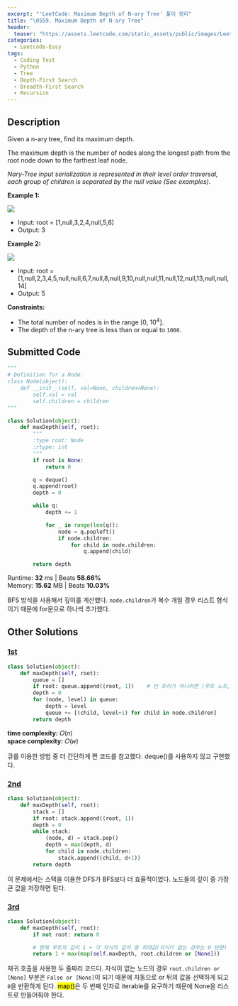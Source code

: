 ```yaml
---
excerpt: "'LeetCode: Maximum Depth of N-ary Tree' 풀이 정리"
title: "\0559. Maximum Depth of N-ary Tree"
header:
  teaser: "https://assets.leetcode.com/static_assets/public/images/LeetCode_Sharing.png"
categories:
  - Leetcode-Easy
tags:
  - Coding Test
  - Python
  - Tree
  - Depth-First Search
  - Breadth-First Search
  - Recursion
---
```


## <i class="fa-solid fa-file-lines"></i> Description

Given a n-ary tree, find its maximum depth.

The maximum depth is the number of nodes along the longest path from the root node down to the farthest leaf node.

*Nary-Tree input serialization is represented in their level order traversal, each group of children is separated by the null value (See examples).*

**Example 1:**

![](https://assets.leetcode.com/uploads/2018/10/12/narytreeexample.png)
- Input: root = [1,null,3,2,4,null,5,6]
- Output: 3

**Example 2:**

![](https://assets.leetcode.com/uploads/2019/11/08/sample_4_964.png)
- Input: root = [1,null,2,3,4,5,null,null,6,7,null,8,null,9,10,null,null,11,null,12,null,13,null,null,14]
- Output: 5

**Constraints:**

- The total number of nodes is in the range [0, 10<sup>4</sup>].
- The depth of the n-ary tree is less than or equal to `1000`.

## <i class="fa-solid fa-cloud-arrow-up"></i> Submitted Code

```python
"""
# Definition for a Node.
class Node(object):
    def __init__(self, val=None, children=None):
        self.val = val
        self.children = children
"""

class Solution(object):
    def maxDepth(self, root):
        """
        :type root: Node
        :rtype: int
        """
        if root is None:
            return 0

        q = deque()
        q.append(root)
        depth = 0

        while q:
            depth += 1

            for _ in range(len(q)):
                node = q.popleft()
                if node.children:
                    for child in node.children:
                        q.append(child)

        return depth
```
<i class="fa-solid fa-clock"></i> Runtime: **32** ms \| Beats **58.66%**    
<i class="fa-solid fa-memory"></i> Memory: **15.62** MB \| Beats **10.03%**

BFS 방식을 사용해서 깊이를 계산했다. `node.children`가 복수 개일 경우 리스트 형식이기 때문에 for문으로 하나씩 추가했다.

## <i class="fa-solid fa-flask"></i> Other Solutions

### <a href="https://leetcode.com/problems/maximum-depth-of-n-ary-tree/solutions/330666/3-python-solutions-recursion-bfs-dfs-by-29p76/" target="_blank">1st</a>

```python
class Solution(object):
    def maxDepth(self, root):
        queue = []
        if root: queue.append((root, 1))    # 빈 트리가 아니라면 (루트 노트, 값)을 포함
        depth = 0
        for (node, level) in queue:
            depth = level
            queue += [(child, level+1) for child in node.children]
        return depth
```
<i class="fa-solid fa-clock"></i> **time complexity:** 𝑂(𝑛)    
<i class="fa-solid fa-memory"></i> **space complexity:** 𝑂(𝑤)           

큐를 이용한 방법 중 더 간단하게 짠 코드를 참고했다. deque()를 사용하지 않고 구현했다.

### <a href="https://leetcode.com/problems/maximum-depth-of-n-ary-tree/solutions/330666/3-python-solutions-recursion-bfs-dfs-by-29p76/" target="_blank">2nd</a>

```python
class Solution(object):
    def maxDepth(self, root):
        stack = []
        if root: stack.append((root, 1))
        depth = 0
        while stack:
            (node, d) = stack.pop()
            depth = max(depth, d)
            for child in node.children:
                stack.append((child, d+1))
        return depth
```
이 문제에서는 스택을 이용한 DFS가 BFS보다 더 효율적이었다. 노드들의 깊이 중 가장 큰 값을 저장하면 된다.

### <a href="" target="_blank">3rd</a>

```python
class Solution(object):
    def maxDepth(self, root):
        if not root: return 0

        # 현재 루트의 깊이 1 + 각 자식의 깊이 중 최대값(자식이 없는 경우는 0 반환)
        return 1 + max(map(self.maxDepth, root.children or [None]))
```
재귀 호출을 사용한 두 줄짜리 코드다. 자식이 없는 노드의 경우 `root.children or [None]` 부분은 `False or [None]`이 되기 때문에 자동으로 or 뒤의 값을 선택하게 되고 `0`을 반환하게 된다.
<mark>map()</mark>은 두 번째 인자로 iterable를 요구하기 때문에 None을 리스트로 만들어줘야 한다.